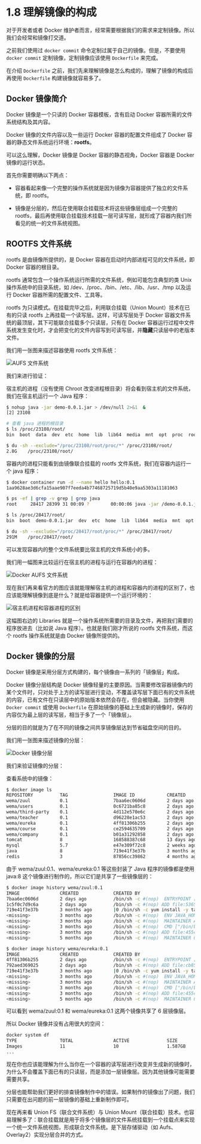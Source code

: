 # 1.8 理解镜像的构成

对于开发者或者 Docker 维护者而言，经常需要根据我们的需求来定制镜像。所以我们会经常和镜像打交道。

之前我们使用过 `docker commit` 命令定制过属于自己的镜像。但是，不要使用 `docker commit` 定制镜像，定制镜像应该使用 `Dockerfile` 来完成。

在介绍 `Dockerfile` 之前，我们先来理解镜像是怎么构成的，理解了镜像的构成后再使用 `Dockerfile` 构建镜像就容易多了。

## Docker 镜像简介

Docker 镜像是一个只读的 Docker 容器模板，含有启动 Docker 容器所需的文件系统结构及其内容。

Docker 镜像的文件内容以及一些运行 Docker 容器的配置文件组成了 Docker 容器的静态文件系统运行环境：**rootfs**。

可以这么理解，Docker 镜像是 Docker 容器的静态视角，Docker 容器是 Docker 镜像的运行状态。

首先你需要明确以下两点：

- 容器看起来像一个完整的操作系统就是因为镜像为容器提供了独立的文件系统，即 rootfs。

- 镜像是分层的，然后在使用联合挂载技术将这些镜像层组成一个完整的 rootfs，最后再使用联合挂载技术挂载一层可读写层，就形成了容器内我们所看见的统一的文件系统视图。

## ROOTFS 文件系统

rootfs 是由镜像所提供的，是 Docker 容器在启动时内部进程可见的文件系统，即 Docker 容器的根目录。

rootfs 通常包含一个操作系统运行所需的文件系统，例如可能包含典型的类 Unix 操作系统中的目录系统，如 /dev、/proc、/bin、/etc、/lib、/usr、/tmp 以及运行 Docker 容器所需的配置文件、工具等。

rootfs 为只读模式。在挂载完毕之后，利用联合挂载（Union Mount）技术在已有的只读 rootfs 上再挂载一个读写层。这样，可读写层处于 Docker 容器文件系统的最顶层，其下可能联合挂载多个只读层，只有在 Docker 容器运行过程中文件系统发生变化时，才会把变化的文件内容写到可读写层，并**隐藏**只读层中的老版本文件。

我们用一张图来描述容器使用 rootfs 文件系统：

![AUFS 文件系统](./images/AUFS文件系统.png)

我们来进行验证：

宿主机的进程（没有使用 Chroot 改变进程根目录）将会看到宿主机的文件系统，我们在宿主机运行一个 Java 程序：

```bash
$ nohup java -jar demo-0.0.1.jar > /dev/null 2>&1  &
[2] 23108

# 查看 java 进程的根目录
$ ls /proc/23108/root/
bin  boot  data  dev  etc  home  lib  lib64  media  mnt  opt  proc  root  run  sbin  srv  sys  tmp  usr  var

$ du -sh --exclude="/proc/23108/root/proc/*" /proc/23108/root/
2.8G    /proc/23108/root/
```

容器内的进程只能看到由镜像联合挂载的 rootfs 文件系统，我们在容器内运行一个 java 程序：

```bash
$ docker container run -d --name hello hello:0.1
1aa9628ae3d6cfa15aae907f7eeda4b77468725719d5b40e9aa5303a11181063

$ ps -ef | grep -v grep | grep java
root     28417 28399 31 00:09 ?        00:00:06 java -jar /demo-0.0.1.jar

$ ls /proc/28417/root/
bin  boot  demo-0.0.1.jar  dev  etc  home  lib  lib64  media  mnt  opt  proc  root  run  sbin  srv  sys  tmp  usr  var

$ du -sh --exclude="/proc/28417/root/proc/*" /proc/28417/root/
291M    /proc/28417/root/
```

可以发现容器内的整个文件系统要比宿主机的文件系统小的多。

我们用一幅图来比较运行在宿主机的进程与运行在容器内的进程：

![Docker AUFS 文件系统](./images/DockerAUFS文件系统.png)

现在我们再来看官方的图应该就能理解宿主机的进程和容器内的进程的区别了，也应该能理解镜像到底是什么？就是给容器提供一个运行环境的：

![宿主机进程和容器进程的区别](./images/宿主机进程和容器进程的区别.png)

这幅图右边的 Libraries 就是一个操作系统所需要的目录及文件，再把我们需要的程序放进去（比如说 Java 程序）。也就是我们刚才所说的 rootfs 文件系统，而这个 rootfs 操作系统就是由 Docker 镜像所提供的。


## Docker 镜像的分层

Docker 镜像是采用分层方式构建的，每个镜像由一系列的「镜像层」构成。

Docker 镜像分层结构是 Docker 镜像轻量的主要原因。当需要修改容器镜像内的某个文件时，只对处于上方的读写层进行变动，不覆盖读写层下面已有的文件系统的内容，已有文件在只读层中的原始版本依然会存在，但会被隐藏。当你使用 `Docker commit` 或使用 `Dockerfile` 在原始镜像的基础上生成新的镜像时，保存的内容仅为最上层的读写层，相当于多了一个「镜像层」。

分层的目的就是为了在不同的镜像之间共享镜像层达到节省磁盘空间的目的。

我们用一张图来描述镜像的分层：

![Docker 镜像分层](./images/Docker镜像分层.png)

我们来验证镜像的分层：

查看系统中的镜像：

```bash
$ docker image ls
REPOSITORY          TAG                 IMAGE ID            CREATED             SIZE
wema/zuul           0.1                 7baa6ec0606d        2 days ago          338MB
wema/users          0.1                 0c6721ba85c8        2 days ago          337MB
wema/third-party    0.1                 4d112e570e6c        2 days ago          346MB
wema/teacher        0.1                 d96228e1ac53        2 days ago          336MB
wema/eureka         0.1                 4ff81306b255        2 days ago          324MB
wema/course         0.1                 ce2594635709        2 days ago          339MB
wema/company        0.1                 b01a31292858        2 days ago          336MB
tomcat              8                   168588387c68        13 days ago         463MB
mysql               5.7                 e47e309f72c8        2 weeks ago         372MB
java                8                   719e41f3e37b        3 months ago        280MB
redis               3                   87856cc39862        4 months ago        76MB
```

由于 wema/zuul:0.1、wema/eureka:0.1 等这些封装了 Java 程序的镜像都是使用 java:8 这个镜像进行制作的，所以它们是共享了一些镜像层的：

```bash
$ docker image history wema/zuul:0.1
IMAGE               CREATED             CREATED BY                                      SIZE                COMMENT
7baa6ec0606d        2 days ago          /bin/sh -c #(nop)  ENTRYPOINT ["java" "-jar"…   0B                  
1c5f0c7d9c6a        2 days ago          /bin/sh -c #(nop) ADD file:53656c57d8b3ddca1…   58.3MB              
719e41f3e37b        3 months ago        |0 /bin/sh -c yum install -y tar gzip &&    …   162MB               
<missing>           3 months ago        /bin/sh -c #(nop)  ENV JAVA_HOME=/usr/java/d…   0B                  
<missing>           3 months ago        /bin/sh -c #(nop)  MAINTAINER Aurelio Garcia…   0B                  
<missing>           3 months ago        /bin/sh -c #(nop)  CMD ["/bin/bash"]            0B                  
<missing>           3 months ago        /bin/sh -c #(nop) ADD file:455ccf156d2b27cef…   117MB               
<missing>           5 months ago        /bin/sh -c #(nop)  MAINTAINER Oracle Linux P…   0B 

$ docker image history wema/eureka:0.1
IMAGE               CREATED             CREATED BY                                      SIZE                COMMENT
4ff81306b255        2 days ago          /bin/sh -c #(nop)  ENTRYPOINT ["java" "-jar"…   0B                  
792aed369025        2 days ago          /bin/sh -c #(nop) ADD file:cb8542050897d1ff9…   44.1MB              
719e41f3e37b        3 months ago        |0 /bin/sh -c yum install -y tar gzip &&    …   162MB               
<missing>           3 months ago        /bin/sh -c #(nop)  ENV JAVA_HOME=/usr/java/d…   0B                  
<missing>           3 months ago        /bin/sh -c #(nop)  MAINTAINER Aurelio Garcia…   0B                  
<missing>           3 months ago        /bin/sh -c #(nop)  CMD ["/bin/bash"]            0B                  
<missing>           3 months ago        /bin/sh -c #(nop) ADD file:455ccf156d2b27cef…   117MB               
<missing>           5 months ago        /bin/sh -c #(nop)  MAINTAINER Oracle Linux P…   0B  
```

可以看到  wema/zuul:0.1 和 wema/eureka:0.1 这两个镜像共享了 6 层镜像层。

所以 Docker 镜像并没有占用很大的空间：

```bash
docker system df
TYPE                TOTAL               ACTIVE              SIZE                RECLAIMABLE
Images              11                  10                  1.587GB             279.8MB (17%)
...
```

现在你也应该能理解为什么当你在一个容器的读写层进行改变并生成新的镜像时，为什么不会覆盖下面已有的只读层，而是添加一层镜像层。因为其他镜像可能需要需要共享。

分层也能帮助我们更好的排查镜像制作中的错误。如果制作的镜像出了问题，我们只需要在出问题的前一层镜像的基础上重新制作即可。

现在再来看 Union FS（联合文件系统）与 Union Mount（联合挂载）技术。也容易理解多了：联合挂载就是用于将多个镜像层的文件系统挂载到一个挂载点来实现一个统一文件系统视图，形成联合文件系统。是下层存储驱动（如 Aufs、Overlay2）实现分层合并的方式。